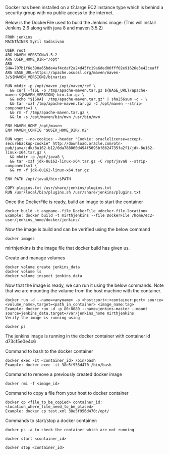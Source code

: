 Docker has been installed on a t2.large EC2 instance type which is behind a security group with no public access to the internet.

Below is the DockerFile used to build the Jenkins image: (This will install Jenkins 2.6 along with java 8 and maven 3.5.2)
```
FROM jenkins
MAINTAINER Syril Sadasivan

USER root
ARG MAVEN_VERSION=3.5.2
ARG USER_HOME_DIR="/opt"
ARG SHA=707b1f6e390a65bde4af4cdaf2a24d45fc19a6ded00fff02e91626e3e42ceaff
ARG BASE_URL=https://apache.osuosl.org/maven/maven-3/${MAVEN_VERSION}/binaries

RUN mkdir -p /opt/maven /opt/maven/ref \
  && curl -fsSL -o /tmp/apache-maven.tar.gz ${BASE_URL}/apache-maven-${MAVEN_VERSION}-bin.tar.gz \
  && echo "${SHA}  /tmp/apache-maven.tar.gz" | sha256sum -c - \
  && tar -xzf /tmp/apache-maven.tar.gz -C /opt/maven --strip-components=1 \
  && rm -f /tmp/apache-maven.tar.gz \
  && ln -s /opt/maven/bin/mvn /usr/bin/mvn

ENV MAVEN_HOME /opt/maven
ENV MAVEN_CONFIG "$USER_HOME_DIR/.m2"

RUN wget --no-cookies --header "Cookie: oraclelicense=accept-securebackup-cookie" http://download.oracle.com/otn-pub/java/jdk/8u162-b12/0da788060d494f5095bf8624735fa2f1/jdk-8u162-linux-x64.tar.gz \
  && mkdir -p /opt/java8 \
  && tar -xzf jdk-8u162-linux-x64.tar.gz -C /opt/java8 --strip-components=1 \
  && rm -f jdk-8u162-linux-x64.tar.gz

ENV PATH /opt/java8/bin:$PATH

COPY plugins.txt /usr/share/jenkins/plugins.txt
RUN /usr/local/bin/plugins.sh /usr/share/jenkins/plugins.txt
```
Once the DockerFile is ready, build an image to start the container
```
docker build -t anyname--file DockerFile <docker-file-location>
Example: docker build -t mirthjenkins --file DockerFile /home/ec2-user/jenkins_home/docker/jenkins/
```
Now the image is build and can be verified using the below command
```
docker images
```

mirthjenkins is the image file that docker build has given us.

Create and manage volumes
```
docker volume create jenkins_data
docker volume ls
docker volume inspect jenkins_data
```
Now that the image is ready, we can run it using the below commands. Note that we are mounting the volume from the host machine with the container.
```
docker run -d --name=<anyname> -p <host:port>:<container:port> source=<volume_name>,target=<path_in_container> <image_name:tag>
Example: docker run -d -p 80:8080 --name=jenkins-master --mount source=jenkins_data,target=/var/jenkins_home mirthjenkins
Verify the image is running using

docker ps 
```

The jenkins image is running in the docker container with container id d73cf5e0e4c6

Command to bash to the docker container
```
docker exec -it <container_id> /bin/bash
Example: docker exec -it 38e5f956d470 /bin/bash
```
Command to remove a previously created docker image
```
docker rmi -f <image_id>
```

Command to copy a file from your host to docker container
```
docker cp <file_to_be_copied> container_id:<location_where_file_need_to_be_placed>
Example: docker cp test.xml 38e5f956d470:/opt/
```
Commands to start/stop a docker container:
```
docker ps -a to check the container which are not running

docker start <container_id>

docker stop <container_id>
```

